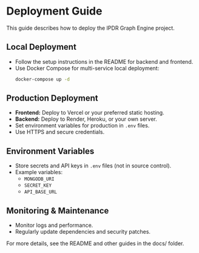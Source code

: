 # Deployment Guide

This guide describes how to deploy the IPDR Graph Engine project.

## Local Deployment
- Follow the setup instructions in the README for backend and frontend.
- Use Docker Compose for multi-service local deployment:
  ```bash
  docker-compose up -d
  ```

## Production Deployment
- **Frontend:** Deploy to Vercel or your preferred static hosting.
- **Backend:** Deploy to Render, Heroku, or your own server.
- Set environment variables for production in `.env` files.
- Use HTTPS and secure credentials.

## Environment Variables
- Store secrets and API keys in `.env` files (not in source control).
- Example variables:
  - `MONGODB_URI`
  - `SECRET_KEY`
  - `API_BASE_URL`

## Monitoring & Maintenance
- Monitor logs and performance.
- Regularly update dependencies and security patches.

For more details, see the README and other guides in the docs/ folder.
